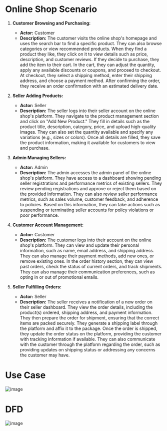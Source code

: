 # Online Shop Scenario

1. **Customer Browsing and Purchasing:**
   - **Actor:** Customer
   - **Description:** The customer visits the online shop's homepage and uses the search bar to find a specific product. They can also browse categories or view recommended products. When they find a product they like, they click on it to view details such as price, description, and customer reviews. If they decide to purchase, they add the item to their cart. In the cart, they can adjust the quantity, apply any available discounts or coupons, and proceed to checkout. At checkout, they select a shipping method, enter their shipping address, and choose a payment method. After confirming the order, they receive an order confirmation with an estimated delivery date.

2. **Seller Adding Products:**
   - **Actor:** Seller
   - **Description:** The seller logs into their seller account on the online shop's platform. They navigate to the product management section and click on "Add New Product." They fill in details such as the product title, description, category, price, and upload high-quality images. They can also set the quantity available and specify any variations (e.g., sizes or colors). Once all details are filled, they save the product information, making it available for customers to view and purchase.

3. **Admin Managing Sellers:**
   - **Actor:** Admin
   - **Description:** The admin accesses the admin panel of the online shop's platform. They have access to a dashboard showing pending seller registrations and performance metrics of existing sellers. They review pending registrations and approve or reject them based on the provided information. They can also review seller performance metrics, such as sales volume, customer feedback, and adherence to policies. Based on this information, they can take actions such as suspending or terminating seller accounts for policy violations or poor performance.

4. **Customer Account Management:**
   - **Actor:** Customer
   - **Description:** The customer logs into their account on the online shop's platform. They can view and update their personal information, such as name, email address, and shipping address. They can also manage their payment methods, add new ones, or remove existing ones. In the order history section, they can view past orders, check the status of current orders, and track shipments. They can also manage their communication preferences, such as opting in or out of promotional emails.

5. **Seller Fulfilling Orders:**
   - **Actor:** Seller
   - **Description:** The seller receives a notification of a new order on their seller dashboard. They view the order details, including the product(s) ordered, shipping address, and payment information. They then prepare the order for shipment, ensuring that the correct items are packed securely. They generate a shipping label through the platform and affix it to the package. Once the order is shipped, they update the order status on the platform, providing the customer with tracking information if available. They can also communicate with the customer through the platform regarding the order, such as providing updates on shipping status or addressing any concerns the customer may have.


# Use Case
![image](https://github.com/eslaim/System-Analysis-Project/assets/120843193/cdb856a6-82dc-420d-92f3-497c493b43fc)

# DFD
![image](https://github.com/eslaim/System-Analysis-Project/assets/120843193/f7dca7e1-2ee4-4a0e-b374-9b801b4d4a3f)
